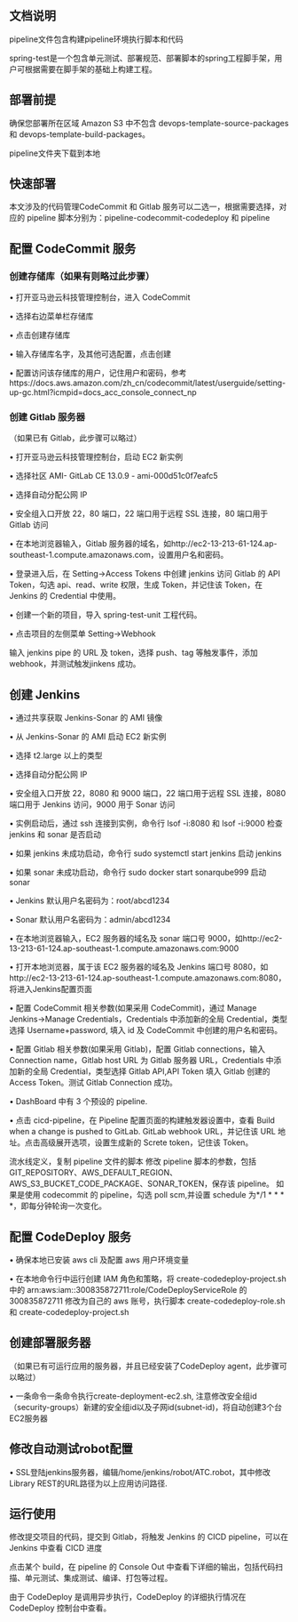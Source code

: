 ## 文档说明

pipeline文件包含构建pipeline环境执行脚本和代码

spring-test是一个包含单元测试、部署规范、部署脚本的spring工程脚手架，用户可根据需要在脚手架的基础上构建工程。

## 部署前提

确保您部署所在区域 Amazon S3 中不包含 devops-template-source-packages 和 devops-template-build-packages。

pipeline文件夹下载到本地

## 快速部署

本文涉及的代码管理CodeCommit 和 Gitlab 服务可以二选一，根据需要选择，对应的 pipeline 脚本分别为：pipeline-codecommit-codedeploy 和 pipeline

## 配置 CodeCommit 服务

### 创建存储库（如果有则略过此步骤）

• 打开亚马逊云科技管理控制台，进入 CodeCommit

• 选择右边菜单栏存储库

• 点击创建存储库

• 输入存储库名字，及其他可选配置，点击创建

• 配置访问该存储库的用户，记住用户和密码，参考https://docs.aws.amazon.com/zh_cn/codecommit/latest/userguide/setting-up-gc.html?icmpid=docs_acc_console_connect_np

### 创建 Gitlab 服务器
（如果已有 Gitlab，此步骤可以略过）

• 打开亚马逊云科技管理控制台，启动 EC2 新实例

• 选择社区 AMI- GitLab CE 13.0.9 - ami-000d51c0f7eafc5

• 选择自动分配公网 IP

• 安全组入口开放 22，80 端口，22 端口用于远程 SSL 连接，80 端口用于 Gitlab 访问

• 在本地浏览器输入，Gitlab 服务器的域名，如http://ec2-13-213-61-124.ap-southeast-1.compute.amazonaws.com，设置用户名和密码。

• 登录进入后，在 Setting->Access Tokens 中创建 jenkins 访问 Gitlab 的 API Token，勾选 api、read、write 权限，生成 Token，并记住该 Token，在 Jenkins 的 Credential 中使用。

• 创建一个新的项目，导入 spring-test-unit 工程代码。

• 点击项目的左侧菜单 Setting->Webhook

输入 jenkins pipe 的 URL 及 token，选择 push、tag 等触发事件，添加 webhook，并测试触发jinkens 成功。

## 创建 Jenkins

• 通过共享获取 Jenkins-Sonar 的 AMI 镜像

• 从 Jenkins-Sonar 的 AMI 启动 EC2 新实例

• 选择 t2.large 以上的类型

• 选择自动分配公网 IP

• 安全组入口开放 22，8080 和 9000 端口，22 端口用于远程 SSL 连接，8080 端口用于 Jenkins 访问，9000 用于 Sonar 访问

• 实例启动后，通过 ssh 连接到实例，命令行 lsof -i:8080 和 lsof -i:9000 检查 jenkins 和 sonar 是否启动

• 如果 jenkins 未成功启动，命令行 sudo systemctl start jenkins 启动 jenkins

• 如果 sonar 未成功启动，命令行 sudo docker start sonarqube999 启动 sonar

• Jenkins 默认用户名密码为：root/abcd1234

• Sonar 默认用户名密码为：admin/abcd1234

• 在本地浏览器输入，EC2 服务器的域名及 sonar 端口号 9000，如http://ec2-13-213-61-124.ap-southeast-1.compute.amazonaws.com:9000

• 打开本地浏览器，属于该 EC2 服务器的域名及 Jenkins 端口号 8080，如http://ec2-13-213-61-124.ap-southeast-1.compute.amazonaws.com:8080，将进入Jenkins配置页面

• 配置 CodeCommit 相关参数(如果采用 CodeCommit)，通过 Manage Jenkins->Manage Credentials，Credentials 中添加新的全局 Credential，类型选择 Username+password, 填入 id 及 CodeCommit 中创建的用户名和密码。

• 配置 Gitlab 相关参数(如果采用 Gitlab)，配置 Gitlab connections，输入 Connection name，Gitlab host URL 为 Gitlab 服务器 URL，Credentials 中添加新的全局 Credential，类型选择 Gitlab API,API Token 填入 Gitlab 创建的 Access Token。测试 Gitlab Connection 成功。

• DashBoard 中有 3 个预设的 pipeline.

• 点击 cicd-pipeline，在 Pipeline 配置页面的构建触发器设置中，查看 Build when a change is pushed to GitLab. GitLab webhook URL，并记住该 URL 地址。点击高级展开选项，设置生成新的 Screte token，记住该 Token。

流水线定义，复制 pipeline 文件的脚本
修改 pipeline 脚本的参数，包括 GIT_REPOSITORY、AWS_DEFAULT_REGION、AWS_S3_BUCKET_CODE_PACKAGE、SONAR_TOKEN，保存该 pipeline。
如果是使用 codecommit 的 pipeline，勾选 poll scm,并设置 schedule 为*/1 * \* \* \*，即每分钟轮询一次变化。

## 配置 CodeDeploy 服务

• 确保本地已安装 aws cli 及配置 aws 用户环境变量

• 在本地命令行中运行创建 IAM 角色和策略，将 create-codedeploy-project.sh 中的 arn:aws:iam::300835872711:role/CodeDeployServiceRole 的 300835872711 修改为自己的 aws 账号，执行脚本 create-codedeploy-role.sh 和 create-codedeploy-project.sh

## 创建部署服务器

（如果已有可运行应用的服务器，并且已经安装了CodeDeploy agent，此步骤可以略过）

•	一条命令一条命令执行create-deployment-ec2.sh, 注意修改安全组id（security-groups）新建的安全组id以及子网id(subnet-id)，将自动创建3个台EC2服务器

## 修改自动测试robot配置

•	SSL登陆jenkins服务器，编辑/home/jenkins/robot/ATC.robot，其中修改Library REST的URL路径为以上应用访问路径.

## 运行使用

修改提交项目的代码，提交到 Gitlab，将触发 Jenkins 的 CICD pipeline，可以在 Jenkins 中查看 CICD 进度

点击某个 build，在 pipeline 的 Console Out 中查看下详细的输出，包括代码扫描、单元测试、集成测试、编译、打包等过程。


由于 CodeDeploy 是调用异步执行，CodeDeploy 的详细执行情况在 CodeDeploy 控制台中查看。
